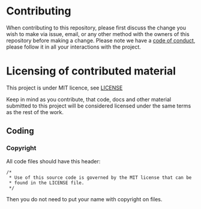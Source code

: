 # Contributing 
When contributing to this repository, please first discuss the change you wish to make via issue, 
email, or any other method with the owners of this repository before making a change.
Please note we have a [code of conduct](https://github.com/anastaciocintra/escpos-coffee-samples/blob/master/CODE_OF_CONDUCT.md), 
please follow it in all your interactions with the project.


# Licensing of contributed material
This project is under MIT licence, see [LICENSE](https://github.com/anastaciocintra/escpos-coffee-samples/blob/master/LICENSE) 

Keep in mind as you contribute, that code, docs and other material submitted to this project will be considered licensed 
under the same terms as the rest of the work.

## Coding

### Copyright
All code files should have this header:
```
/*
 * Use of this source code is governed by the MIT license that can be
 * found in the LICENSE file.
 */

```
Then you do not need to put your name with copyright on files.


